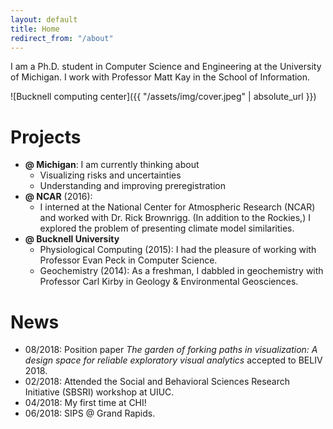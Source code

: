 ```yaml
---
layout: default
title: Home
redirect_from: "/about"
---
```




I am a Ph.D. student in Computer Science and Engineering at the University of Michigan. I work with Professor Matt Kay in the School of Information.


![Bucknell computing center]({{ "/assets/img/cover.jpeg" | absolute_url }})  






# Projects

- __@ Michigan__: I am currently thinking about
	- Visualizing risks and uncertainties
	- Understanding and improving preregistration
- __@ NCAR__ (2016): 
	- I interned at the National Center for Atmospheric Research (NCAR) and worked with Dr. Rick Brownrigg. (In addition to the Rockies,) I explored the problem of  presenting climate model similarities.
- __@ Bucknell University__
	- Physiological Computing (2015): I had the pleasure of working with Professor Evan Peck in Computer Science.
	- Geochemistry (2014): As a freshman, I dabbled in geochemistry with Professor Carl Kirby in Geology & Environmental Geosciences.


# News

- 08/2018: Position paper _The garden of forking paths in visualization: A design space for reliable exploratory visual analytics_ accepted to BELIV 2018.
- 02/2018: Attended the Social and Behavioral Sciences Research Initiative (SBSRI) workshop at UIUC.
- 04/2018: My first time at CHI!
- 06/2018: SIPS @ Grand Rapids.

<!--```java
public static void main(String[] args) {
    new FlyLoop(100, true).go();
}
```
-->
